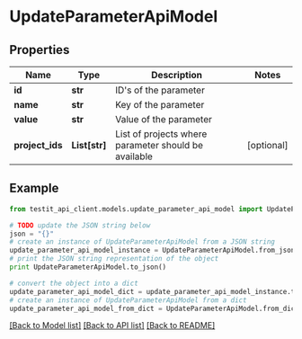 # UpdateParameterApiModel


## Properties
Name | Type | Description | Notes
------------ | ------------- | ------------- | -------------
**id** | **str** | ID&#39;s of the parameter | 
**name** | **str** | Key of the parameter | 
**value** | **str** | Value of the parameter | 
**project_ids** | **List[str]** | List of projects where parameter should be available | [optional] 

## Example

```python
from testit_api_client.models.update_parameter_api_model import UpdateParameterApiModel

# TODO update the JSON string below
json = "{}"
# create an instance of UpdateParameterApiModel from a JSON string
update_parameter_api_model_instance = UpdateParameterApiModel.from_json(json)
# print the JSON string representation of the object
print UpdateParameterApiModel.to_json()

# convert the object into a dict
update_parameter_api_model_dict = update_parameter_api_model_instance.to_dict()
# create an instance of UpdateParameterApiModel from a dict
update_parameter_api_model_from_dict = UpdateParameterApiModel.from_dict(update_parameter_api_model_dict)
```
[[Back to Model list]](../README.md#documentation-for-models) [[Back to API list]](../README.md#documentation-for-api-endpoints) [[Back to README]](../README.md)


